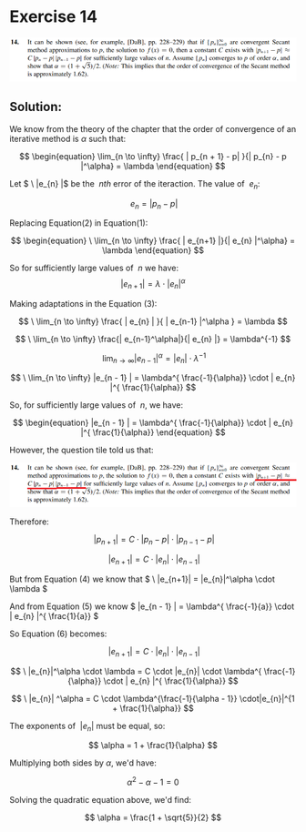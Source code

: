 # Exercise 14

![image](image.png)

## Solution:

We know from the theory of the chapter that the order of convergence of an iterative method is $\alpha$ such that:

$$
\begin{equation}
    \lim_{n \to \infty} \frac{ | p_{n + 1} - p| }{| p_{n} - p |^\alpha} = \lambda 
\end{equation}
$$

Let $ \ |e_{n} |$ be the $\ nth$ error of the iteraction. The value of $\ e_{n}$:
 
$$
\begin{equation}
\   e_{n} = | p_{n} - p |
\end{equation}
$$

Replacing Equation(2) in Equation(1):

$$
\begin{equation}
\ \lim_{n \to \infty} \frac{ | e_{n+1} |}{| e_{n} |^\alpha} = \lambda  
\end{equation}
$$

So for sufficiently large values of $\ n$ we have:
$$
\begin{equation}
| e_{n+1} | = \lambda \cdot | e_{n} |^\alpha
\end{equation}$$

Making adaptations in the Equation (3):

$$
\ \lim_{n \to \infty} \frac{ | e_{n} | }{ | e_{n-1} |^\alpha } = \lambda
$$


$$
\ \lim_{n \to \infty} \frac{| e_{n-1}^\alpha|}{| e_{n} |} = \lambda^{-1}
$$

$$
\ \lim_{n \to \infty} |e_{n-1}|^\alpha =   | e_{n} | \cdot \lambda^{-1}
$$

$$
\ \lim_{n \to \infty} |e_{n - 1} | = \lambda^{ \frac{-1}{\alpha}} \cdot | e_{n} |^{ \frac{1}{\alpha}}
$$

So, for sufficiently large values of $\ n$, we have:

$$
\begin{equation}
|e_{n - 1} | = \lambda^{ \frac{-1}{\alpha}} \cdot | e_{n} |^{ \frac{1}{\alpha}} 
\end{equation}
$$

However, the question tile told us that:

![image](image1.png)

Therefore:

$$
\ |p_{n+1}| = C \cdot | p_{n} - p | \cdot | p_{n-1} - p |
$$

$$
\begin{equation}
\ |e_{n+1}| = C \cdot |e_{n}| \cdot |e_{n-1}| 
\end{equation}
$$

But from Equation (4) we know that 
$
\ |e_{n+1}| = |e_{n}|^\alpha \cdot \lambda
$

And from Equation (5) we know 
$
|e_{n - 1} | = \lambda^{ \frac{-1}{a}} \cdot | e_{n} |^{ \frac{1}{a}}
$

So Equation (6) becomes:

$$
\ |e_{n+1}| = C \cdot |e_{n}| \cdot |e_{n-1}|
$$

$$
\ |e_{n}|^\alpha \cdot \lambda = C \cdot |e_{n}| \cdot  \lambda^{ \frac{-1}{\alpha}} \cdot | e_{n} |^{ \frac{1}{\alpha}}
$$

$$
\ |e_{n}| ^\alpha = C \cdot \lambda^{\frac{-1}{\alpha - 1}} \cdot|e_{n}|^{1 + \frac{1}{\alpha}}
$$

The exponents of $\ |e_{n}|$ must be equal, so:

$$
\alpha = 1 + \frac{1}{\alpha}
$$

Multiplying both sides by $\alpha$, we'd have:

$$
\alpha^{2} - \alpha - 1 = 0
$$

Solving the quadratic equation above, we'd find:

$$
\alpha = \frac{1 + \sqrt{5}}{2}
$$